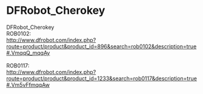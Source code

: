 # DFRobot_Cherokey
DFRobot_Cherokey <br>
ROB0102: <br>
http://www.dfrobot.com/index.php?route=product/product&product_id=896&search=rob0102&description=true#.VmqqQ_mqqAy <br><br>
ROB0117: <br>
http://www.dfrobot.com/index.php?route=product/product&product_id=1233&search=rob0117&description=true#.Vm5vFfmqqAw <br>

